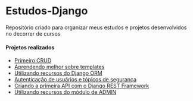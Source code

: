 # Estudos-Django

<p> Repositório criado para organizar meus estudos e projetos desenvolvidos no decorrer de cursos </p>

<h4> Projetos realizados </h4>

<ul>
  <li> 
      <a href="https://github.com/MarlonFL15/Estudos-Django/tree/master/django-fundamentos">Primeiro CRUD </a>
  </li>
  
  <li>
    <a href="https://github.com/MarlonFL15/Estudos-Django/tree/master/django_templates">Aprendendo melhor sobre templates </a>
  </li>
  
 <li>
    <a href="https://github.com/MarlonFL15/Estudos-Django/tree/master/django-orm">Utilizando recursos do Django ORM </a>  
 </li>
 <li>
    <a href="https://github.com/MarlonFL15/Estudos-Django/tree/master/django-topicos-seguranca">Autenticação de usuários e tópicos de segurança</a>  
 </li>
 <li>
    <a href="https://github.com/MarlonFL15/Estudos-Django/tree/master/django-api">Criando a primeira API com o Django REST Framework</a>  
 </li>
 <li>
    <a href="https://github.com/MarlonFL15/Estudos-Django/tree/master/django-admin">Utilizando recursos do módulo de ADMIN</a>  
 </li>
</ul>

